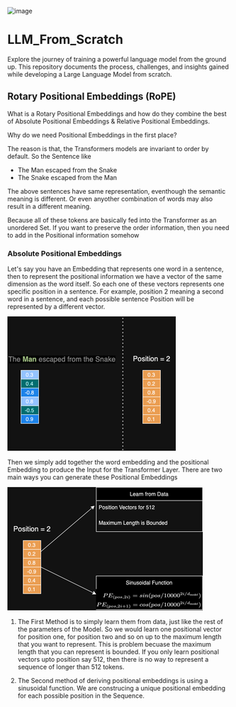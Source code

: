 ![image](https://github.com/bala1802/LLM_From_Scratch/assets/22103095/76bc6f7d-eff3-4a1c-94cb-1c15e1015b5c)


# LLM_From_Scratch
Explore the journey of training a powerful language model from the ground up. This repository documents the process, challenges, and insights gained while developing a Large Language Model from scratch.

## Rotary Positional Embeddings (RoPE)

What is a Rotary Positional Embeddings and how do they combine the best of Absolute Positional Embeddings & Relative Positional Embeddings.

Why do we need Positional Embeddings in the first place?

The reason is that, the Transformers models are invariant to order by default. So the Sentence like

- The Man escaped from the Snake
- The Snake escaped from the Man

The above sentences have same representation, eventhough the semantic meaning is different. Or even anyother combination of words may also result in a different meaning.

Because all of these tokens are basically fed into the Transformer as an unordered Set. If you want to preserve the order information, then you need to add in the Positional information somehow

### Absolute Positional Embeddings

Let's say you have an Embedding that represents one word in a sentence, then to represent the positional information we have a vector of the same dimension as the word itself. So each one of these vectors represents one specific position in a sentence. For example, position 2 meaning a second word in a sentence, and each possible sentence Position will be represented by a different vector. 


![alt text](Visuals/01_AbsolutePositionalEmbedding.png)

Then we simply add together the word embedding and the positional Embedding to produce the Input for the Transformer Layer. There are two main ways you can generate these Positional Embeddings

![alt text](Visuals/02_AbsoultePositionalEmbedding.png)

1) The First Method is to simply learn them from data, just like the rest of the parameters of the Model. So we would learn one positional vector for position one, for position two and so on up to the maximum length that you want to represent. This is problem becuase the maximum length that you can represent is bounded. If you only learn positional vectors upto position say 512, then there is no way to represent a sequence of longer than 512 tokens.

2) The Second method of deriving positional embeddings is using a sinusoidal function. We are construcing a unique positional embedding for each possible position in the Sequence.







